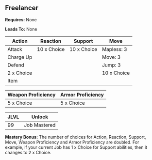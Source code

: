 ## Freelancer

**Requires:** None

**Leads To:** None

| Action     | Reaction    | Support     | Move |
| ---        | ---         | ---         | ---  |
| Attack     | 10 x Choice | 10 x Choice | Mapless: 3
| Charge Up  |             |             | Move: 3
| Defend     |             |             | Jump: 3
| 2 x Choice |             |             | 10 x Choice
| Item       |             |             |

| Weapon Proficiency | Armor Proficiency |
| ---                | ---               |
| 5 x Choice         | 5 x Choice

| JLVL | Unlock |
| ---  | ---    |
| 99   | Job Mastered

**Mastery Bonus:** The number of choices for Action, Reaction, Support, Move, Weapon Proficiency and Armor Proficiency are doubled. For example, if your current Job has 1 x Choice for Support abilities, then it changes to 2 x Choice.
